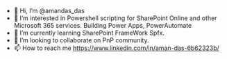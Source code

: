 - 👋 Hi, I’m @amandas_das
- 👀 I’m interested in Powershell scripting for SharePoint Online and other Microsoft 365 services. Building Power Apps, PowerAutomate
- 🌱 I’m currently learning SharePoint FrameWork Spfx. 
- 💞️ I’m looking to collaborate on PnP community. 
- 📫 How to reach me https://www.linkedin.com/in/aman-das-6b62323b/ 

<!---
prattay56/prattay56 is a ✨ special ✨ repository because its `README.md` (this file) appears on your GitHub profile.
You can click the Preview link to take a look at your changes.
--->
